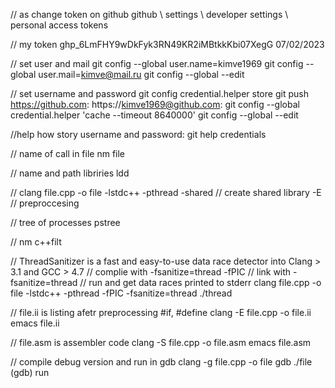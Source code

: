// as change token on github
github \ settings \ developer settings \ personal access tokens

// my token
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	07/02/2023

// set user and mail
git config --global user.name=kimve1969
git config --global user.mail=kimve@mail.ru
git config --global --edit


// set username and password
git config credential.helper store
git push
https://github.com: <username>
https://kimve1969@github.com: <password>
git config --global credential.helper 'cache --timeout 8640000'
git config --global --edit


//help how story username and password:
git help credentials

// name of call in file
nm file

// name and path libriries
ldd <file>

//
clang file.cpp -o file -lstdc++ -pthread
-shared // create shared library
-E // preproccesing

// tree of processes
pstree

// 
nm <file>
c++filt <simbol from file>

// ThreadSanitizer is a fast and easy-to-use data race detector into Clang > 3.1 and GCC > 4.7
// complie with -fsanitize=thread -fPIC
// link with -fsanitize=thread
// run and get data races printed to stderr
clang file.cpp -o file -lstdc++ -pthread -fPIC -fsanitize=thread
./thread

// file.ii is listing afetr preprocessing #if, #define 
clang -E file.cpp -o file.ii
emacs file.ii

// file.asm is assembler code
clang -S file.cpp -o file.asm
emacs file.asm

// compile debug version and run in gdb
clang -g file.cpp -o file
gdb ./file
(gdb) run